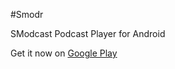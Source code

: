 #Smodr

SModcast Podcast Player for Android

Get it now on [Google Play](https://play.google.com/store/apps/details?id=com.kevintcoughlin.smodr)

